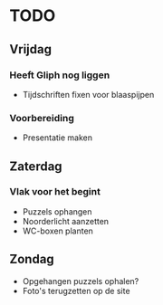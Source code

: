 # TODO

## Vrijdag
### Heeft Gliph nog liggen
 * Tijdschriften fixen voor blaaspijpen

### Voorbereiding
 * Presentatie maken

## Zaterdag
### Vlak voor het begint
 * Puzzels ophangen
 * Noorderlicht aanzetten
 * WC-boxen planten

## Zondag
 * Opgehangen puzzels ophalen?
 * Foto's terugzetten op de site
